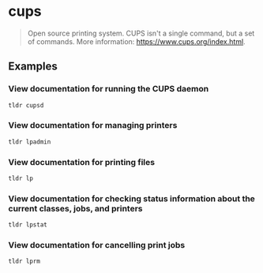 # cups

> Open source printing system. CUPS isn't a single command, but a set of commands. More information: <https://www.cups.org/index.html>.

## Examples

### View documentation for running the CUPS daemon

```bash
tldr cupsd
```

### View documentation for managing printers

```bash
tldr lpadmin
```

### View documentation for printing files

```bash
tldr lp
```

### View documentation for checking status information about the current classes, jobs, and printers

```bash
tldr lpstat
```

### View documentation for cancelling print jobs

```bash
tldr lprm
```

